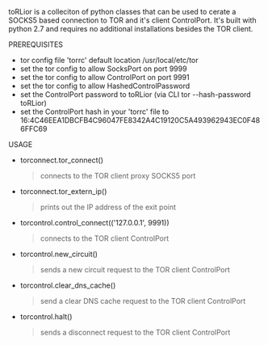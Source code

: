 toRLior is a colleciton of python classes that can be used to cerate a SOCKS5 based connection to TOR and it's client ControlPort.
It's built with python 2.7 and requires no additional installations besides the TOR client.


PREREQUISITES
- tor config file 'torrc' default location /usr/local/etc/tor
- set the tor config to allow SocksPort on port 9999
- set the tor config to allow ControlPort on port 9991
- set the tor config to allow HashedControlPassword
- set the ControlPort password to toRLior (via CLI tor --hash-password toRLior)
- set the ControlPort hash in your 'torrc' file to 16:4C46EEA1DBCFB4C96047FE8342A4C19120C5A493962943EC0F486FFC69


USAGE
- torconnect.tor_connect()
	> connects to the TOR client proxy SOCKS5 port
- torconnect.tor_extern_ip()
	> prints out the IP address of the exit point


- torcontrol.control_connect(('127.0.0.1', 9991))
	> connects to the TOR client ControlPort
- torcontrol.new_circuit()
	> sends a new circuit request to the TOR client ControlPort
- torcontrol.clear_dns_cache()
	> send a clear DNS cache request to the TOR client ControlPort
- torcontrol.halt()
	> sends a disconnect request to the TOR client ControlPort
